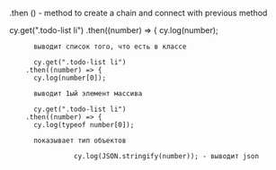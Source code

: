 .then () - method to create a chain and connect with previous method

cy.get(".todo-list li")
        .then((number) => {
          cy.log(number);

          выводит список того, что есть в классе

          cy.get(".todo-list li")
        .then((number) => {
          cy.log(number[0]);

          выводит 1ый элемент массива

          cy.get(".todo-list li")
        .then((number) => {
          cy.log(typeof number[0]);

          показывает тип объектов

                    cy.log(JSON.stringify(number)); - выводит json


